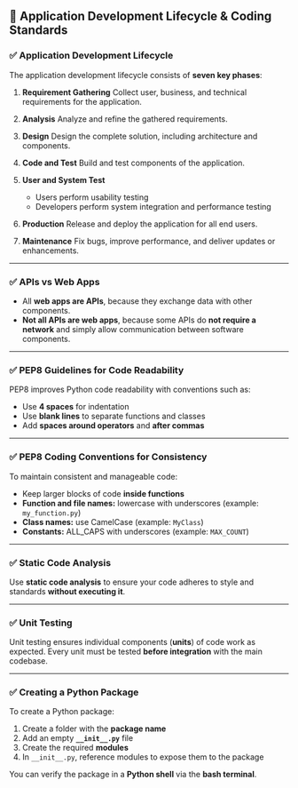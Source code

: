
## 📌 **Application Development Lifecycle & Coding Standards**

### ✅ **Application Development Lifecycle**

The application development lifecycle consists of **seven key phases**:

1. **Requirement Gathering**
   Collect user, business, and technical requirements for the application.

2. **Analysis**
   Analyze and refine the gathered requirements.

3. **Design**
   Design the complete solution, including architecture and components.

4. **Code and Test**
   Build and test components of the application.

5. **User and System Test**

   * Users perform usability testing
   * Developers perform system integration and performance testing

6. **Production**
   Release and deploy the application for all end users.

7. **Maintenance**
   Fix bugs, improve performance, and deliver updates or enhancements.

---

### ✅ **APIs vs Web Apps**

* All **web apps are APIs**, because they exchange data with other components.
* **Not all APIs are web apps**, because some APIs do **not require a network** and simply allow communication between software components.

---

### ✅ **PEP8 Guidelines for Code Readability**

PEP8 improves Python code readability with conventions such as:

* Use **4 spaces** for indentation
* Use **blank lines** to separate functions and classes
* Add **spaces around operators** and **after commas**

---

### ✅ **PEP8 Coding Conventions for Consistency**

To maintain consistent and manageable code:

* Keep larger blocks of code **inside functions**
* **Function and file names:** lowercase with underscores (example: `my_function.py`)
* **Class names:** use CamelCase (example: `MyClass`)
* **Constants:** ALL_CAPS with underscores (example: `MAX_COUNT`)

---

### ✅ **Static Code Analysis**

Use **static code analysis** to ensure your code adheres to style and standards **without executing it**.

---

### ✅ **Unit Testing**

Unit testing ensures individual components (**units**) of code work as expected.
Every unit must be tested **before integration** with the main codebase.

---

### ✅ **Creating a Python Package**

To create a Python package:

1. Create a folder with the **package name**
2. Add an empty **`__init__.py`** file
3. Create the required **modules**
4. In `__init__.py`, reference modules to expose them to the package

You can verify the package in a **Python shell** via the **bash terminal**.
